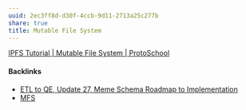 ```yaml
---
uuid: 2ec3ff8d-d30f-4ccb-9d11-2713a25c277b
share: true
title: Mutable File System
---
```

[IPFS Tutorial | Mutable File System | ProtoSchool](https://proto.school/mutable-file-system)

#### Backlinks

* [ETL to QE, Update 27, Meme Schema Roadmap to Implementation](/f0940244-8feb-4c30-99b6-d64f155c0d10)
* [MFS](/1f7f9ae3-1ecd-40dc-a005-1c5d2f495680)